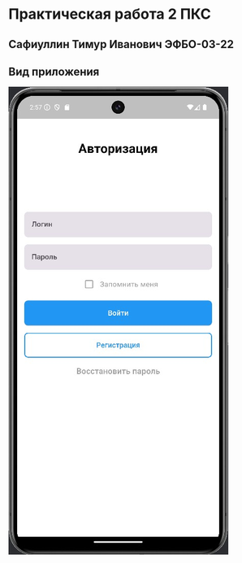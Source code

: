 # Практическая работа 2 ПКС

## Сафиуллин Тимур Иванович ЭФБО-03-22

## Вид приложения
![Скриншот приложения](https://github.com/SafiullinT/pks_2/blob/master/image/Скриншот%2015-09-2024%20175733.jpg)
